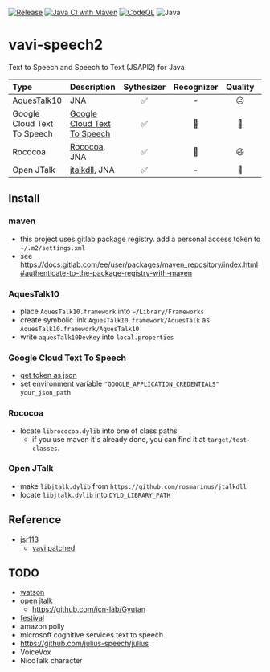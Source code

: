 [![Release](https://jitpack.io/v/umjammer/vavi-speech2.svg)](https://jitpack.io/#umjammer/vavi-speech2)
[![Java CI with Maven](https://github.com/umjammer/vavi-speech2/workflows/Java%20CI%20with%20Maven/badge.svg)](https://github.com/umjammer/vavi-speech2/actions)
[![CodeQL](https://github.com/umjammer/vavi-speech2/actions/workflows/codeql-analysis.yml/badge.svg)](https://github.com/umjammer/vavi-speech2/actions/workflows/codeql-analysis.yml)
![Java](https://img.shields.io/badge/Java-8-b07219)


# vavi-speech2

Text to Speech and Speech to Text (JSAPI2) for Java

| **Type** | **Description** | **Sythesizer** | **Recognizer** | **Quality** | **Comment** |
|:---------|:----------------|:---------:|:--------------:|:-----------:|:------------|
| AquesTalk10 | JNA | ✅ |  - | 😐 | |
| Google Cloud Text To Speech | [Google Cloud Text To Speech](https://cloud.google.com/text-to-speech/docs/quickstart-client-libraries) | ✅ | 🚧 | 👑 | |
| Rococoa | [Rococoa](https://github.com/iterate-ch/rococoa/blob/d5fdd3b884d5f044bc0b168aff66e5f52a014da8/rococoa/rococoa-contrib/src/test/java/org/rococoa/contrib/appkit/NSSpeechSynthesizerTest.java), JNA | ✅ | 🚫 | 😃 | |
| Open JTalk | [jtalkdll](https://github.com/rosmarinus/jtalkdll), JNA | ✅ | - | 💩 | |

## Install

### maven

 * this project uses gitlab package registry. add a personal access token to `~/.m2/settings.xml`
 * see https://docs.gitlab.com/ee/user/packages/maven_repository/index.html#authenticate-to-the-package-registry-with-maven

### AquesTalk10

 * place `AquesTalk10.framework` into `~/Library/Frameworks`
 * create symbolic link `AquesTalk10.framework/AquesTalk` as `AquesTalk10.framework/AquesTalk10`
 * write `aquesTalk10DevKey` into `local.properties`

### Google Cloud Text To Speech

 * [get token as json](https://cloud.google.com/text-to-speech/docs/quickstart-client-libraries)
 * set environment variable `"GOOGLE_APPLICATION_CREDENTIALS"` `your_json_path`

### Rococoa

 * locate `librococoa.dylib` into one of class paths
   * if you use maven it's already done, you can find it at `target/test-classes`.

### Open JTalk

 * make `libjtalk.dylib` from `https://github.com/rosmarinus/jtalkdll`
 * locate `libjtalk.dylib` into `DYLD_LIBRARY_PATH`

## Reference

 * [jsr113](https://github.com/JVoiceXML/jsapi)
   * [vavi patched](https://github.com/umjammer/jsapi)

## TODO

 * [watson](https://www.ibm.com/watson/jp-ja/developercloud/text-to-speech.html)
 * [open jtalk](http://open-jtalk.sourceforge.net/)
   * https://github.com/icn-lab/Gyutan
 * [festival](https://github.com/festvox/festival)
 * amazon polly
 * microsoft cognitive services text to speech
 * https://github.com/julius-speech/julius
 * VoiceVox
 * NicoTalk character
